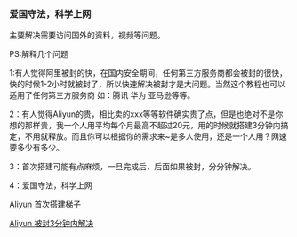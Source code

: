 ### 爱国守法，科学上网

主要解决需要访问国外的资料，视频等问题。

PS:解释几个问题

1:有人觉得阿里被封的快，在国内安全期间，任何第三方服务商都会被封的很快，快的时候1-2小时就被封了，所以快速解决被封才是大问题。当然这个教程也可以适用了任何第三方服务商 如：腾讯 华为 亚马逊等等。

2：有人觉得Aliyun的贵，相比卖的xxx等等软件确实贵了点，但是也绝对不是你想的那样贵，我一个人用平均每个月最高不超过20元，用的时候就搭建3分钟内搞定，不用就释放。而且你可以根据你的需求来~是多人使用，还是一个人用？网速要多少有多少。

3：首次搭建可能有点麻烦，一旦完成后，后面如果被封，分分钟解决。

4：爱国守法，科学上网

[Aliyun 首次搭建梯子](./ALIYUN.md)

[Aliyun 被封3分钟内解决](./ALIYUN_1.md)
